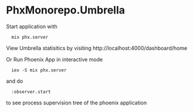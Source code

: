 # PhxMonorepo.Umbrella

Start application with
```
  mix phx.server
```

View Umbrella statisitics by visiting http://localhost:4000/dashboard/home

Or Run Phoenix App in interactive mode

```
  iex -S mix phx.server
```

and do

```
  :observer.start
```

to see process supervision tree of the phoenix application